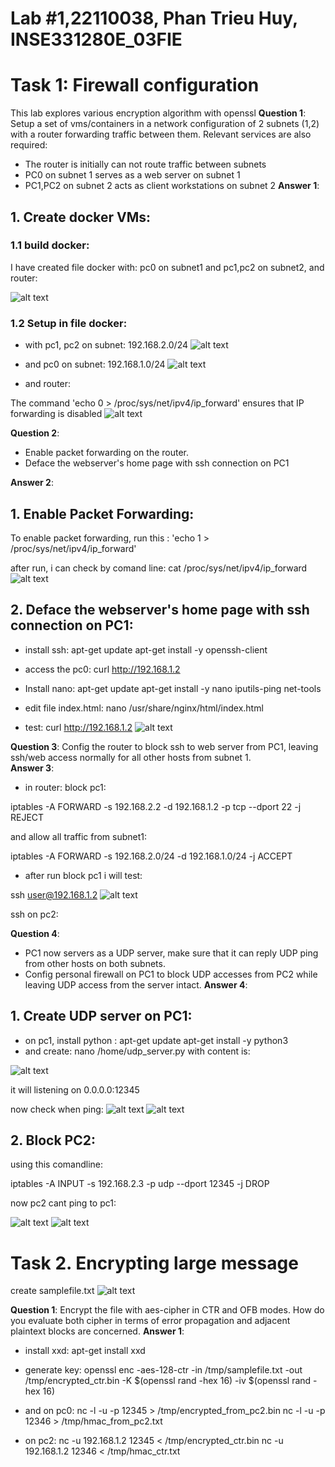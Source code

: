# Lab #1,22110038, Phan Trieu Huy, INSE331280E_03FIE
# Task 1: Firewall configuration 
This lab explores various encryption algorithm with openssl
**Question 1**: 
Setup a set of vms/containers in a network configuration of 2 subnets (1,2) with a router forwarding traffic between them. Relevant services are also required:
- The router is initially can not route traffic between subnets
- PC0 on subnet 1 serves as a web server on subnet 1
- PC1,PC2 on subnet 2 acts as client workstations on subnet 2 
**Answer 1**:

## 1. Create docker VMs:
### 1.1 build docker:
I have created file docker with: pc0 on subnet1 and pc1,pc2 on subnet2, and router:

![alt text](image-4.png)

### 1.2 Setup in file docker:

- with pc1, pc2 on subnet:
192.168.2.0/24
![alt text](image.png)

- and pc0 on subnet:
192.168.1.0/24
![alt text](image-1.png)

- and router:

The command 'echo 0 > /proc/sys/net/ipv4/ip_forward' ensures that IP forwarding is disabled
![alt text](image-2.png)


**Question 2**:
- Enable packet forwarding on the router.
- Deface the webserver's home page with ssh connection on PC1

**Answer 2**:


## 1. Enable Packet Forwarding: 
To enable packet forwarding, run this :
'echo 1 > /proc/sys/net/ipv4/ip_forward'

after run, i can check by comand line:
cat /proc/sys/net/ipv4/ip_forward
![alt text](image-3.png)



## 2. Deface the webserver's home page with ssh connection on PC1: 

- install ssh:
apt-get update
apt-get install -y openssh-client


- access the pc0:
curl http://192.168.1.2

- Install nano:
apt-get update
apt-get install -y nano iputils-ping net-tools
- edit file index.html:
nano /usr/share/nginx/html/index.html

- test: 
curl http://192.168.1.2
![alt text](image-5.png)



**Question 3**:
  Config the router to block ssh to web server from PC1, leaving ssh/web access normally for all other hosts from subnet 1.   
**Answer 3**:
- in router:
block  pc1: 

iptables -A FORWARD -s 192.168.2.2 -d 192.168.1.2 -p tcp --dport 22 -j REJECT

and allow all traffic from subnet1:

iptables -A FORWARD -s 192.168.2.0/24 -d 192.168.1.0/24 -j ACCEPT


- after run block pc1 i will test:

ssh user@192.168.1.2
![alt text](image-6.png)

ssh on pc2:


**Question 4**:
- PC1 now servers as a UDP server, make sure that it can reply UDP ping from other hosts on both subnets.
- Config personal firewall on PC1 to block UDP accesses from PC2 while leaving UDP access from the server intact.
**Answer 4**:
## 1. Create UDP server on PC1:

- on pc1, install python :
    apt-get update
    apt-get install -y python3
- and create:
nano /home/udp_server.py
with content is: 

![alt text](image-7.png)

it will listening on 0.0.0.0:12345 

now check when ping:
![alt text](image-9.png)
![alt text](image-8.png)

## 2. Block PC2:
using this comandline:

iptables -A INPUT -s 192.168.2.3 -p udp --dport 12345 -j DROP

now pc2 cant ping to pc1:

![alt text](image-10.png)
![alt text](image-11.png)

# Task 2. Encrypting large message

create samplefile.txt
![alt text](image-12.png)

**Question 1**:
Encrypt the file with aes-cipher in CTR and OFB modes. How do you evaluate both cipher in terms of error propagation and adjacent plaintext blocks are concerned. 
**Answer 1**:

- install xxd:
apt-get install xxd
-  generate key:
openssl enc -aes-128-ctr -in /tmp/samplefile.txt -out /tmp/encrypted_ctr.bin -K $(openssl rand -hex 16) -iv $(openssl rand -hex 16)

- and on pc0: 
nc -l -u -p 12345 > /tmp/encrypted_from_pc2.bin
nc -l -u -p 12346 > /tmp/hmac_from_pc2.txt

- on pc2:
nc -u 192.168.1.2 12345 < /tmp/encrypted_ctr.bin
nc -u 192.168.1.2 12346 < /tmp/hmac_ctr.txt
